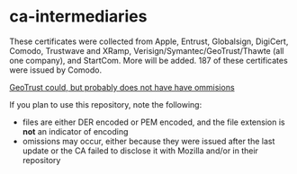ca-intermediaries
=================

These certificates were collected from Apple, Entrust, Globalsign, DigiCert, Comodo, Trustwave and XRamp, Verisign/Symantec/GeoTrust/Thawte (all one company), and StartCom. More will be added. 187 of these certificates were issued by Comodo.

[GeoTrust could, but probably does not have have ommisions](https://bugzilla.mozilla.org/show_bug.cgi?id=1019860)

If you plan to use this repository, note the following:
- files are either DER encoded or PEM encoded, and the file extension is **not** an indicator of encoding
- omissions may occur, either because they were issued after the last update or the CA failed to disclose it with Mozilla and/or in their repository
